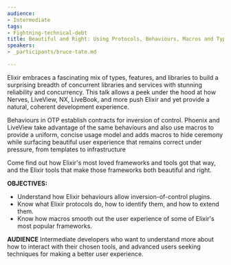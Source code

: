 ```yaml
---
audience:
- Intermediate
tags:
- Fightning-technical-debt
title: Beautiful and Right: Using Protocols, Behaviours, Macros and Types to Keep Elixir Apps On Track
speakers:
- _participants/bruce-tate.md

---
```

Elixir embraces a fascinating mix of types, features, and libraries to build a surprising breadth of concurrent libraries and services with stunning reliability and concurrency. This talk allows a peek under the hood at how Nerves, LiveView, NX, LiveBook, and more  push Elixir and yet provide a natural, coherent development experience.

Behaviours in OTP establish contracts for inversion of control. Phoenix and LiveView take advantage of the same behaviours and also use macros to provide a uniform, concise usage model and adds macros to hide ceremony while surfacing beautiful user experience that remains correct under pressure, from templates to infrastructure

Come find out how Elixir's most loved frameworks and tools got that way, and the Elixir tools that make those frameworks both beautiful and right.

**OBJECTIVES:**
- Understand how Elixir behaviours allow inversion-of-control plugins.
- Know what Elixir protocols do, how to identify them, and how to extend them.
- Know how macros smooth out the user experience of some of Elixir's most popular frameworks.

**AUDIENCE**
Intermediate developers who want to understand more about how to interact with their chosen tools, and advanced users seeking techniques for making a better user experience.
